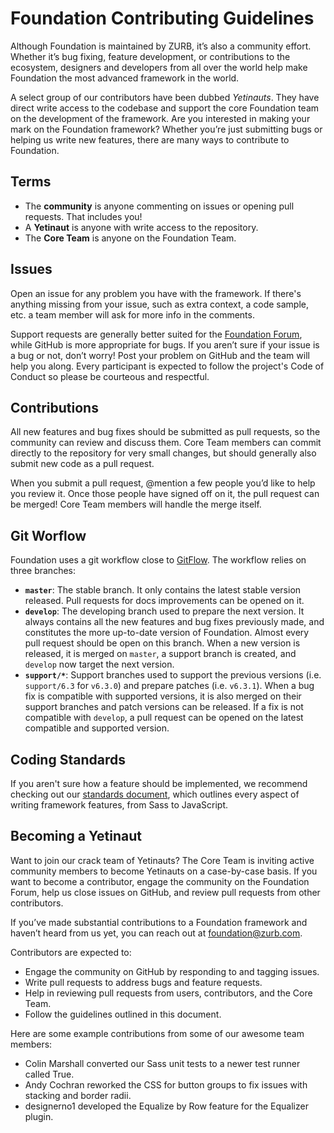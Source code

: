 # Foundation Contributing Guidelines

Although Foundation is maintained by ZURB, it’s also a community effort. Whether it’s bug fixing, feature development, or contributions to the ecosystem, designers and developers from all over the world help make Foundation the most advanced framework in the world.

A select group of our contributors have been dubbed *Yetinauts*. They have direct write access to the codebase and support the core Foundation team on the development of the framework. Are you interested in making your mark on the Foundation framework? Whether you’re just submitting bugs or helping us write new features, there are many ways to contribute to Foundation.

## Terms

- The **community** is anyone commenting on issues or opening pull requests. That includes you!
- A **Yetinaut** is anyone with write access to the repository.
- The **Core Team** is anyone on the Foundation Team.

## Issues

Open an issue for any problem you have with the framework. If there's anything missing from your issue, such as extra context, a code sample, etc. a team member will ask for more info in the comments.

Support requests are generally better suited for the [Foundation Forum](http://foundation.zurb.com), while GitHub is more appropriate for bugs. If you aren’t sure if your issue is a bug or not, don’t worry! Post your problem on GitHub and the team will help you along. Every participant is expected to follow the project's Code of Conduct so please be courteous and respectful.

## Contributions

All new features and bug fixes should be submitted as pull requests, so the community can review and discuss them. Core Team members can commit directly to the repository for very small changes, but should generally also submit new code as a pull request.

When you submit a pull request, @mention a few people you’d like to help you review it. Once those people have signed off on it, the pull request can be merged! Core Team members will handle the merge itself.

## Git Worflow

Foundation uses a git workflow close to [GitFlow](http://nvie.com/posts/a-successful-git-branching-model/). The workflow relies on three branches:
- **`master`**: The stable branch. It only contains the latest stable version released. Pull requests for docs improvements can be opened on it.
- **`develop`**: The developing branch used to prepare the next version. It always contains all the new features and bug fixes previously made, and constitutes the more up-to-date version of Foundation. Almost every pull request should be open on this branch. When a new version is released, it is merged on `master`, a support branch is created, and `develop` now target the next version.
- **`support/*`**: Support branches used to support the previous versions (i.e. `support/6.3` for `v6.3.0`) and prepare patches (i.e. `v6.3.1`). When a bug fix is compatible with supported versions, it is also merged on their support branches and patch versions can be released. If a fix is not compatible with `develop`, a pull request can be opened on the latest compatible and supported version.

## Coding Standards

If you aren't sure how a feature should be implemented, we recommend checking out our [standards document](https://github.com/zurb/foundation-standards), which outlines every aspect of writing framework features, from Sass to JavaScript.

## Becoming a Yetinaut

Want to join our crack team of Yetinauts? The Core Team is inviting active community members to become Yetinauts  on a case-by-case basis. If you want to become a contributor, engage the community on the Foundation Forum, help us close issues on GitHub, and review pull requests from other contributors.

If you’ve made substantial contributions to a Foundation framework and haven’t heard from us yet, you can reach out at foundation@zurb.com.

Contributors are expected to:

- Engage the community on GitHub by responding to and tagging issues.
- Write pull requests to address bugs and feature requests.
- Help in reviewing pull requests from users, contributors, and the Core Team.
- Follow the guidelines outlined in this document.

Here are some example contributions from some of our awesome team members:

- Colin Marshall converted our Sass unit tests to a newer test runner called True.
- Andy Cochran reworked the CSS for button groups to fix issues with stacking and border radii.
- designerno1 developed the Equalize by Row feature for the Equalizer plugin.
